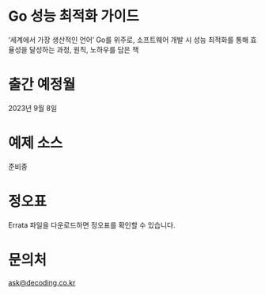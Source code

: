 # Go 성능 최적화 가이드
‘세계에서 가장 생산적인 언어’ Go를 위주로, 소프트웨어 개발 시 성능 최적화를 통해 효율성을 달성하는 과정, 원칙, 노하우를 담은 책

# 출간 예정월
2023년 9월 8일

# 예제 소스
준비중

# 정오표 
Errata 파일을 다운로드하면 정오표를 확인할 수 있습니다. 

# 문의처 
ask@decoding.co.kr 
